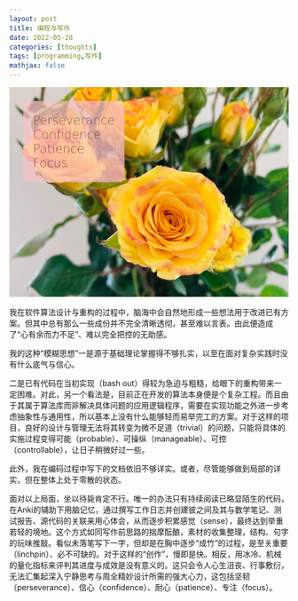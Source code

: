 ```yaml
---
layout: post
title: 编程与写作
date: 2022-05-28
categories: [thoughts]
tags: [programming,写作]
mathjax: false
---
```


<p align="center"><img src="/figures/2022-05-28-强大心力.png" alt="" /></p>

我在软件算法设计与重构的过程中，脑海中会自然地形成一些想法用于改进已有方案。但其中总有那么一些成份并不完全清晰透彻，甚至难以言表。由此便造成了“心有余而力不足”、难以完全把控的无助感。

我的这种“模糊思想”一是源于基础理论掌握得不够扎实，以至在面对复杂实践时没有什么底气与信心。

二是已有代码在当初实现（bash out）得较为急迫与粗糙，给眼下的重构带来一定困难。对此，另一个看法是，目前正在开发的算法本身便是个复杂工程。而且由于其属于算法库而非解决具体问题的应用逻辑程序，需要在实现功能之外进一步考虑抽象性与通用性，所以基本上没有什么能够轻而易举完工的方案。对于这样的项目，良好的设计与管理无法将其转变为微不足道（trivial）的问题，只能将具体的实施过程变得可能（probable）、可操纵（manageable）、可控（controllable），让日子稍微好过一些。

此外，我在编码过程中写下的文档依旧不够详实。或者，尽管能够做到局部的详实，但在整体上处于零散的状态。

面对以上局面，坐以待毙肯定不行。唯一的办法只有持续阅读已略显陌生的代码，在Anki的辅助下用脑记忆，通过撰写工作日志并创建彼之间及其与数学笔记、测试报告、源代码的关联来用心体会，从而逐步积累感觉（sense），最终达到举重若轻的境地。这个方式如同写作前思路的揣摩酝酿，素材的收集整理，结构、句字的玩味推敲。看似未落笔写下一字，但却是在胸中逐步“成竹”的过程，是至关重要（linchpin）、必不可缺的。对于这样的“创作”，慢即是快。相反，用冰冷、机械的量化指标来评判其进度与成效是没有意义的。这只会令人心生沮丧、行事敷衍，无法汇集起深入宁静思考与周全精妙设计所需的强大心力，这包括坚韧（perseverance）、信心（confidence）、耐心（patience）、专注（focus）。

